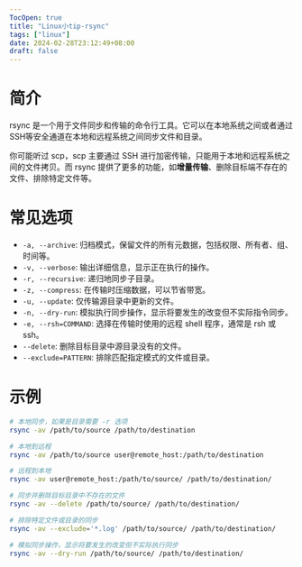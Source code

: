 ```yaml
---
TocOpen: true
title: "Linux小tip-rsync"
tags: ["linux"]
date: 2024-02-28T23:12:49+08:00
draft: false
---
```

# 简介
rsync 是一个用于文件同步和传输的命令行工具。它可以在本地系统之间或者通过SSH等安全通道在本地和远程系统之间同步文件和目录。

你可能听过 scp，scp 主要通过 SSH 进行加密传输，只能用于本地和远程系统之间的文件拷贝。而 rsync 提供了更多的功能，如**增量传输**、删除目标端不存在的文件、排除特定文件等。

# 常见选项
- `-a, --archive`: 归档模式，保留文件的所有元数据，包括权限、所有者、组、时间等。
- `-v, --verbose`: 输出详细信息，显示正在执行的操作。
- `-r, --recursive`: 递归地同步子目录。
- `-z, --compress`: 在传输时压缩数据，可以节省带宽。
- `-u, --update`: 仅传输源目录中更新的文件。
- `-n, --dry-run`: 模拟执行同步操作，显示将要发生的改变但不实际指令同步。
- `-e, --rsh=COMMAND`: 选择在传输时使用的远程 shell 程序，通常是 rsh 或 ssh。
- `--delete`: 删除目标目录中源目录没有的文件。
- `--exclude=PATTERN`: 排除匹配指定模式的文件或目录。

# 示例
```bash
# 本地同步，如果是目录需要 -r 选项
rsync -av /path/to/source /path/to/destination

# 本地到远程
rsync -av /path/to/source user@remote_host:/path/to/destination

# 远程到本地
rsync -av user@remote_host:/path/to/source/ /path/to/destination/

# 同步并删除目标目录中不存在的文件
rsync -av --delete /path/to/source/ /path/to/destination/

# 排除特定文件或目录的同步
rsync -av --exclude='*.log' /path/to/source/ /path/to/destination/

# 模拟同步操作，显示将要发生的改变但不实际执行同步
rsync -av --dry-run /path/to/source/ /path/to/destination/
```


